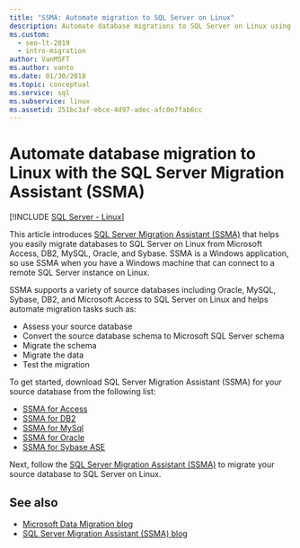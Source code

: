 ```yaml
---
title: "SSMA: Automate migration to SQL Server on Linux"
description: Automate database migrations to SQL Server on Linux using SQL Server Migration Assistant (SSMA) for Microsoft Access, DB2, MySQL, Oracle and Sybase.
ms.custom:
  - seo-lt-2019
  - intro-migration
author: VanMSFT
ms.author: vanto
ms.date: 01/30/2018
ms.topic: conceptual
ms.service: sql
ms.subservice: linux
ms.assetid: 251bc3af-ebce-4d97-adec-afc0e7fab6cc
---
```

# Automate database migration to Linux with the SQL Server Migration Assistant (SSMA)

[!INCLUDE [SQL Server - Linux](../includes/applies-to-version/sql-linux.md)]

This article introduces [SQL Server Migration Assistant (SSMA)](../ssma/sql-server-migration-assistant.md) that helps you easily migrate databases to SQL Server on Linux from Microsoft Access, DB2, MySQL, Oracle, and Sybase. SSMA is a Windows application, so use SSMA when you have a Windows machine that can connect to a remote SQL Server instance on Linux. 

SSMA supports a variety of source databases including Oracle, MySQL, Sybase, DB2, and Microsoft Access to SQL Server on Linux and helps automate migration tasks such as:

- Assess your source database
- Convert the source database schema to Microsoft SQL Server schema
- Migrate the schema
- Migrate the data
- Test the migration

To get started, download SQL Server Migration Assistant (SSMA) for your source database from the following list:
- [SSMA for Access](https://aka.ms/ssmaforaccess)
- [SSMA for DB2](https://aka.ms/ssmafordb2)
- [SSMA for MySql](https://aka.ms/ssmaformysql) 
- [SSMA for Oracle](https://aka.ms/ssmafororacle)
- [SSMA for Sybase ASE](https://aka.ms/ssmaforsybase) 

Next, follow the [SQL Server Migration Assistant (SSMA)](../ssma/sql-server-migration-assistant.md) to migrate your source database to SQL Server on Linux.

## See also
- [Microsoft Data Migration blog](https://blogs.msdn.microsoft.com/datamigration)
- [SQL Server Migration Assistant (SSMA) blog](/archive/blogs/ssma/)
